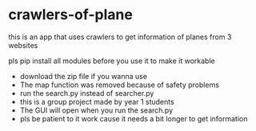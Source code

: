 # crawlers-of-plane

this is an app that uses crawlers to get information of planes from 3 websites

pls pip install all modules before you use it to make it workable

* download the zip file if you wanna use
* The map function was removed because of safety problems
* run the search.py instead of searcher.py
* this is a group project made by year 1 students
* The GUI will open when you run the search.py
* pls be patient to it work cause it needs a bit longer to get information


